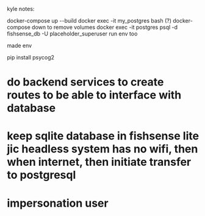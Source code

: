 kyle notes:

docker-compose up --build
docker exec -it my_postgres bash (?)
docker-compose down to remove volumes
docker exec -it postgres psql -d fishsense_db -U placeholder_superuser
run env too






made env

pip install psycog2



# do backend services to create routes to be able to interface with database

# keep sqlite database in fishsense lite jic headless system has no wifi, then when internet, then initiate transfer to postgresql

# impersonation user
